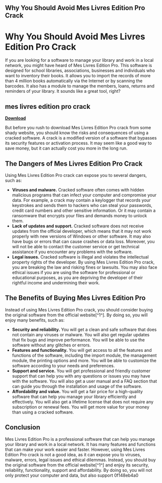 ## Why You Should Avoid Mes Livres Edition Pro Crack

  
# Why You Should Avoid Mes Livres Edition Pro Crack
 
If you are looking for a software to manage your library and work in a local network, you might have heard of Mes Livres Edition Pro. This software is designed for school libraries, associations, businesses and individuals who want to inventory their books. It allows you to import the records of more than 4 million books automatically via the Internet or by scanning the barcodes. It also has a module to manage the members, loans, returns and reminders of your library. It sounds like a great tool, right?
 
## mes livres edition pro crack


[**Download**](https://www.google.com/url?q=https%3A%2F%2Fblltly.com%2F2tLmkH&sa=D&sntz=1&usg=AOvVaw2PMFDXe4NXnJ5lyIbmJxq5)

 
But before you rush to download Mes Livres Edition Pro crack from some shady website, you should know the risks and consequences of using a cracked software. A crack is a modified version of a software that bypasses its security features or activation process. It may seem like a good way to save money, but it can actually cost you more in the long run.
 
## The Dangers of Mes Livres Edition Pro Crack
 
Using Mes Livres Edition Pro crack can expose you to several dangers, such as:
 
- **Viruses and malware.** Cracked software often comes with hidden malicious programs that can infect your computer and compromise your data. For example, a crack may contain a keylogger that records your keystrokes and sends them to hackers who can steal your passwords, credit card numbers and other sensitive information. Or it may contain a ransomware that encrypts your files and demands money to unlock them.
- **Lack of updates and support.** Cracked software does not receive updates from the official developer, which means that it may not work properly with new versions of Windows or other software. It may also have bugs or errors that can cause crashes or data loss. Moreover, you will not be able to contact the customer service or get technical assistance if you encounter any problems with the software.
- **Legal issues.** Cracked software is illegal and violates the intellectual property rights of the developer. By using Mes Livres Edition Pro crack, you are breaking the law and risking fines or lawsuits. You may also face ethical issues if you are using the software for professional or educational purposes, as you are depriving the developer of their rightful income and undermining their work.

## The Benefits of Buying Mes Livres Edition Pro
 
Instead of using Mes Livres Edition Pro crack, you should consider buying the original software from the official website[^1^]. By doing so, you will enjoy many benefits, such as:

- **Security and reliability.** You will get a clean and safe software that does not contain any viruses or malware. You will also get regular updates that fix bugs and improve performance. You will be able to use the software without any glitches or errors.
- **Features and functionality.** You will get access to all the features and functions of the software, including the import module, the management module, the printing options and more. You will be able to customize the software according to your needs and preferences.
- **Support and service.** You will get professional and friendly customer support that can help you with any questions or issues you may have with the software. You will also get a user manual and a FAQ section that can guide you through the installation and usage of the software.
- **Affordability and value.** You will get a fair price for a high-quality software that can help you manage your library efficiently and effectively. You will also get a lifetime license that does not require any subscription or renewal fees. You will get more value for your money than using a cracked software.

## Conclusion
 
Mes Livres Edition Pro is a professional software that can help you manage your library and work in a local network. It has many features and functions that can make your work easier and faster. However, using Mes Livres Edition Pro crack is not a good idea, as it can expose you to viruses, malware, errors, legal issues and ethical dilemmas. Instead, you should buy the original software from the official website[^1^] and enjoy its security, reliability, functionality, support and affordability. By doing so, you will not only protect your computer and data, but also support
 0f148eb4a0
